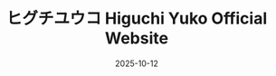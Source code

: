 ---
title: "ヒグチユウコ Higuchi Yuko Official Website"
date: 2025-10-12
externalLink: https://higuchiyuko.com/
---